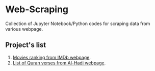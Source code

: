 # Web-Scraping
Collection of Jupyter Notebook/Python codes for scraping data from various webpage.

## Project's list
1. [Movies ranking from IMDb webpage](https://www.imdb.com/chart/top/?sort=ir,desc&mode=simple&page=1).
2. [List of Quran verses from Al-Hadi webpage](https://alquranalhadi.com/index.php/kajian/tema/8/allah-adalah-tuhan-yang-satu). 
